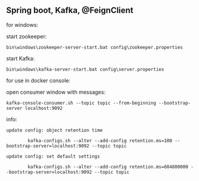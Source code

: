 <h2>Spring boot, Kafka, @FeignClient </h2>

for windows:

start zookeeper:

    bin\windows\zookeeper-server-start.bat config\zookeeper.properties

start Kafka:
        
    bin\windows\kafka-server-start.bat config\server.properties

for use in docker console:

open consumer window with messages:

    kafka-console-consumer.sh --topic topic --from-beginning --bootstrap-server localhost:9092

info: 

    update config: object retention time
    
            kafka-configs.sh --alter --add-config retention.ms=100 --bootstrap-server=localhost:9092 --topic topic
        
    update config: set default settings
        
            kafka-configs.sh --alter --add-config retention.ms=604800000 --bootstrap-server=localhost:9092 --topic topic
